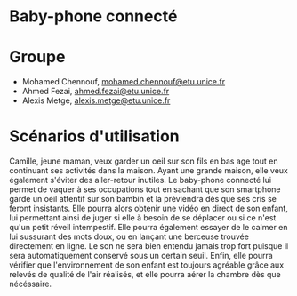 # Baby-phone connecté

# Groupe
* Mohamed Chennouf, mohamed.chennouf@etu.unice.fr
* Ahmed Fezai, ahmed.fezai@etu.unice.fr
* Alexis Metge, alexis.metge@etu.unice.fr

# Scénarios d'utilisation
Camille, jeune maman, veux garder un oeil sur son fils en bas age tout en continuant ses activités dans la maison. Ayant une grande maison, elle veux également s'éviter des aller-retour inutiles. Le baby-phone connecté lui permet de vaquer à ses occupations tout en sachant que son smartphone garde un oeil attentif sur son bambin et la préviendra dès que ses cris se feront insistants.
Elle pourra alors obtenir une vidéo en direct de son enfant, lui permettant ainsi de juger si elle à besoin de se déplacer ou si ce n'est qu'un petit réveil intempestif. Elle pourra également essayer de le calmer en lui sussurant des mots doux, ou en lançant une berceuse trouvée directement en ligne. Le son ne sera bien entendu jamais trop fort puisque il sera automatiquement conservé sous un certain seuil.
Enfin, elle pourra vérifier que l'environnement de son enfant est toujours agréable grâce aux relevés de qualité de l'air réalisés, et elle pourra aérer la chambre dès que nécéssaire.
